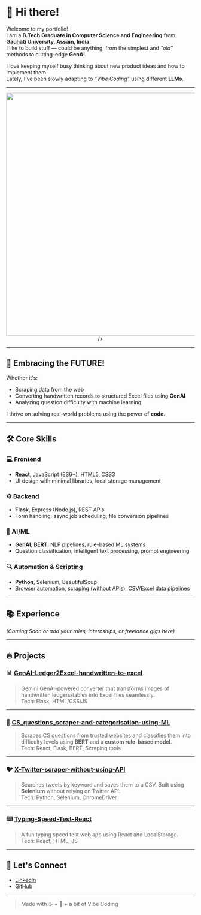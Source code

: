# 👋 Hi there!

Welcome to my portfolio!  
I am a **B.Tech Graduate in Computer Science and Engineering** from **Gauhati University, Assam, India**.  
I like to build stuff — could be anything, from the simplest and *"old"* methods to cutting-edge **GenAI**.

I love keeping myself busy thinking about new product ideas and how to implement them.  
Lately, I’ve been slowly adapting to *“Vibe Coding”* using different **LLMs**.

---

<p align="center">
  <img src=<img width="1152" height="648" alt="Untitled" src="https://github.com/user-attachments/assets/cf75f410-a08b-474e-97bb-59cf488f1a36" />
/>
</p>

---

## 🚀 Embracing the FUTURE!

Whether it's:
- Scraping data from the web  
- Converting handwritten records to structured Excel files using **GenAI**  
- Analyzing question difficulty with machine learning  

I thrive on solving real-world problems using the power of **code**.

---

## 🛠️ Core Skills

### 💻 Frontend
- **React**, JavaScript (ES6+), HTML5, CSS3  
- UI design with minimal libraries, local storage management

### ⚙️ Backend
- **Flask**, Express (Node.js), REST APIs  
- Form handling, async job scheduling, file conversion pipelines

### 🤖 AI/ML
- **GenAI**, **BERT**, NLP pipelines, rule-based ML systems  
- Question classification, intelligent text processing, prompt engineering

### 🔍 Automation & Scripting
- **Python**, Selenium, BeautifulSoup  
- Browser automation, scraping (without APIs), CSV/Excel data pipelines

---

## 📚 Experience

*(Coming Soon or add your roles, internships, or freelance gigs here)*

---

## 🔥 Projects

### 📊 [GenAI-Ledger2Excel-handwritten-to-excel](https://github.com/Mriganka-codes/GenAI-Ledger2Excel-handwritten-to-excel)
> Gemini GenAI-powered converter that transforms images of handwritten ledgers/tables into Excel files seamlessly.  
> Tech: Flask, HTML/CSS/JS  

---

### 🤖 [CS_questions_scraper-and-categorisation-using-ML](https://github.com/Mriganka-codes/CS_questions_scraper-and-categorisation-using-ML)
> Scrapes CS questions from trusted websites and classifies them into difficulty levels using **BERT** and a **custom rule-based model**.  
> Tech: React, Flask, BERT, Scraping tools

---

### 🐦 [X-Twitter-scraper-without-using-API](https://github.com/Mriganka-codes/X-Twitter-scraper-without-using-API)
> Searches tweets by keyword and saves them to a CSV. Built using **Selenium** without relying on Twitter API.  
> Tech: Python, Selenium, ChromeDriver

---

### ⌨️ [Typing-Speed-Test-React](https://github.com/Mriganka-codes/Typing-Speed-Test-React)
> A fun typing speed test web app using React and LocalStorage.  
> Tech: React, HTML, JS

---

## 🔗 Let's Connect

- [LinkedIn](https://www.linkedin.com/in/mrba10/)
- [GitHub](https://github.com/Mriganka-codes)


---

> Made with ☕ + 🤖 + a bit of Vibe Coding
